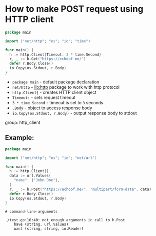 # How to make POST request using HTTP client

```go
package main

import ("net/http"; "os"; "io"; "time")

func main() {
  h := http.Client{Timeout: 3 * time.Second}
  r, _ := h.Get("https://echoof.me/")
  defer r.Body.Close()
  io.Copy(os.Stdout, r.Body)
}
```

- `package main` - default package declaration
- `net/http` - [lib:http](https://pkg.go.dev/net/http) package to work with http protocol
- `http.Client{` - creates HTTP client object
- `Timeout:` - sets request timeout
- `3 * time.Second` - timeout is set to `3` seconds
- `.Body` - object to access response body
- `io.Copy(os.Stdout, r.Body)` - output response body to stdout

group: http_client

## Example: 
```go
package main

import ("net/http"; "os"; "io"; "net/url")

func main() {
  h := http.Client{}
  data := url.Values{
    "name": {"John Doe"},
  }
  r, _ := h.Post("https://echoof.me/", "multipart/form-data", data)
  defer r.Body.Close()
  io.Copy(os.Stdout, r.Body)
}
```
```
# command-line-arguments

./test.go:10:40: not enough arguments in call to h.Post
	have (string, url.Values)
	want (string, string, io.Reader)
```

